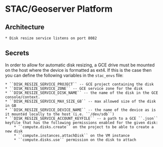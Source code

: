STAC/Geoserver Platform
=======================

Architecture
------------

    * Disk resize service listens on port 8082

Secrets
-------

In order to allow for automatic disk resizing, a GCE drive must be mounted on the host where the device is formatted as ext4. If this is the case then you can define the following variables in the ``stac_envs`` file:

    * ``DISK_RESIZE_SERVICE_PROJECT`` -- GCE project containing the disk
    * ``DISK_RESIZE_SERVICE_ZONE`` -- GCE service zone for the disk
    * ``DISK_RESIZE_SERVICE_DISK_NAME`` -- the name of the disk in the GCE console/context.
    * ``DISK_RESIZE_SERVICE_MAX_SIZE_GB`` -- max allowed size of the disk in GB
    * ``DISK_RESIZE_SERVICE_DEVICE_NAME`` -- the name of the device as is it mounted locally to the host (i.e. ``/dev/sdb``)
    * ``DISK_RESIZE_SERVICE_ACCOUNT_KEYFILE`` -- a path to a GCE ``.json`` keyfile that has the following permissions enabled for the given disk:
        * ``compute.disks.create`` on the project to be able to create a new disk
        * ``compute.instances.attachDisk`` on the VM instance
        * ``compute.disks.use`` permission on the disk to attach
